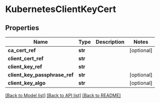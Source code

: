 # KubernetesClientKeyCert

## Properties
Name | Type | Description | Notes
------------ | ------------- | ------------- | -------------
**ca_cert_ref** | **str** |  | [optional] 
**client_cert_ref** | **str** |  | 
**client_key_ref** | **str** |  | 
**client_key_passphrase_ref** | **str** |  | [optional] 
**client_key_algo** | **str** |  | [optional] 

[[Back to Model list]](../README.md#documentation-for-models) [[Back to API list]](../README.md#documentation-for-api-endpoints) [[Back to README]](../README.md)

